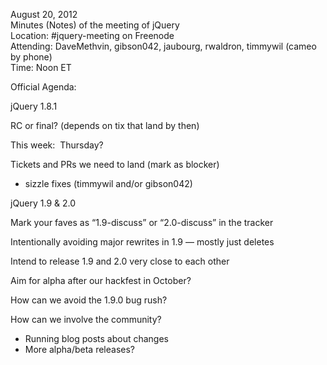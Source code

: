 August 20, 2012  
 Minutes (Notes) of the meeting of jQuery  
 Location: \#jquery-meeting on Freenode  
 Attending: DaveMethvin, gibson042, jaubourg, rwaldron, timmywil (cameo
by phone)  
 Time: Noon ET

Official Agenda:  

jQuery 1.8.1

RC or final? (depends on tix that land by then)

This week:  Thursday?

Tickets and PRs we need to land (mark as blocker)

-   sizzle fixes (timmywil and/or gibson042)

jQuery 1.9 & 2.0

Mark your faves as “1.9-discuss” or “2.0-discuss” in the tracker

Intentionally avoiding major rewrites in 1.9 — mostly just deletes

Intend to release 1.9 and 2.0 very close to each other

Aim for alpha after our hackfest in October?

How can we avoid the 1.9.0 bug rush?

How can we involve the community?

-   Running blog posts about changes
-   More alpha/beta releases?

